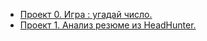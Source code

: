 * [Проект 0. Игра : угадай число.](https://github.com/bomjprog/rightrep/tree/main/project_0)
* [Проект 1. Анализ резюме из HeadHunter.](https://github.com/bomjprog/rightrep/tree/main/project_1)
